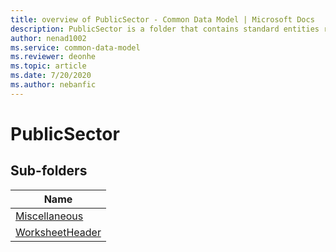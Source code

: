 ```yaml
---
title: overview of PublicSector - Common Data Model | Microsoft Docs
description: PublicSector is a folder that contains standard entities related to the Common Data Model.
author: nenad1002
ms.service: common-data-model
ms.reviewer: deonhe
ms.topic: article
ms.date: 7/20/2020
ms.author: nebanfic
---
```


# PublicSector


## Sub-folders

|Name|
|---|
|[Miscellaneous](Miscellaneous/overview.md)|
|[WorksheetHeader](WorksheetHeader/overview.md)|



